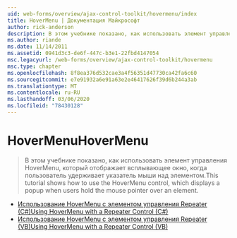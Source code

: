 ```yaml
---
uid: web-forms/overview/ajax-control-toolkit/hovermenu/index
title: HoverMenu | Документация Майкрософт
author: rick-anderson
description: В этом учебнике показано, как использовать элемент управления HoverMenu, который отображает всплывающее окно, когда пользователь удерживает указатель мыши над элементом.
ms.author: riande
ms.date: 11/14/2011
ms.assetid: 0941d3c3-de6f-447c-b3e1-22fbd4147054
msc.legacyurl: /web-forms/overview/ajax-control-toolkit/hovermenu
msc.type: chapter
ms.openlocfilehash: 8f8ea376d532cae3a4f56351d47730ca42fa6c60
ms.sourcegitcommit: e7e91932a6e91a63e2e46417626f39d6b244a3ab
ms.translationtype: MT
ms.contentlocale: ru-RU
ms.lasthandoff: 03/06/2020
ms.locfileid: "78430128"
---
```

# <a name="hovermenu"></a><span data-ttu-id="7dbc8-103">HoverMenu</span><span class="sxs-lookup"><span data-stu-id="7dbc8-103">HoverMenu</span></span>

> <span data-ttu-id="7dbc8-104">В этом учебнике показано, как использовать элемент управления HoverMenu, который отображает всплывающее окно, когда пользователь удерживает указатель мыши над элементом.</span><span class="sxs-lookup"><span data-stu-id="7dbc8-104">This tutorial shows how to use the HoverMenu control, which displays a popup when users hold the mouse pointer over an element.</span></span>

- [<span data-ttu-id="7dbc8-105">Использование HoverMenu с элементом управления Repeater (C#)</span><span class="sxs-lookup"><span data-stu-id="7dbc8-105">Using HoverMenu with a Repeater Control (C#)</span></span>](using-hovermenu-with-a-repeater-control-cs.md)
- [<span data-ttu-id="7dbc8-106">Использование HoverMenu с элементом управления Repeater (VB)</span><span class="sxs-lookup"><span data-stu-id="7dbc8-106">Using HoverMenu with a Repeater Control (VB)</span></span>](using-hovermenu-with-a-repeater-control-vb.md)
